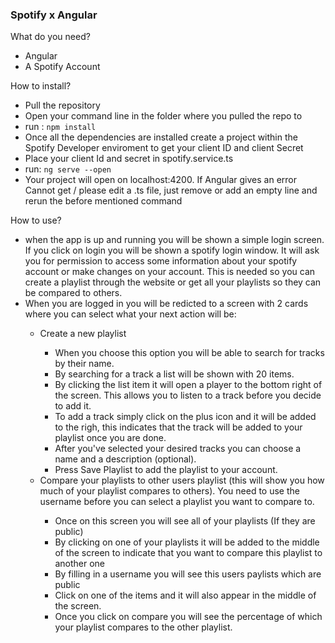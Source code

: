 
<h3>Spotify x Angular</h3>

What do you need?
<ul>
    <li>Angular</li>
    <li>A Spotify Account</li>
</ul>

How to install?
<ul>
    <li>Pull the repository</li>
    <li>Open your command line in the folder where you pulled the repo to</li>
    <li>run : <code>npm install</code></li>
    <li>Once all the dependencies are installed create a project within the Spotify Developer enviroment to get your client ID and client Secret</li>
    <li>Place your client Id and secret in spotify.service.ts</li>
<li>run: <code>ng serve --open</code></li>
<li>Your project will open on localhost:4200. If Angular gives an error Cannot get / please edit a .ts file, just remove or add an empty line and rerun the before mentioned command</li>
</ul>

How to use?
<ul>
    <li>when the app is up and running you will be shown a simple login screen. If you click on login you will be shown a spotify login window. It will ask you for permission to access some information about your spotify account or make changes on your account. This is needed so you can create a playlist through the website or get all your playlists so they can be compared to others.</li>
	<li>When you are logged in you will be redicted to a screen with 2 cards where you can select what your next action will be:</li>
	<ul>
	<li>Create a new playlist</li>
	<ul>
		<li>When you choose this option you will be able to search for tracks by their name.</li>
		<li>By searching for a track a list will be shown with 20 items.</li>
		<li>By clicking the list item it will open a player to the bottom right of the screen. This allows you to listen to a track before you decide to add it.</li>
		<li>To add a track simply click on the plus icon and it will be added to the righ, this indicates that the track will be added to your playlist once you are done.</li>
		<li>After you've selected your desired tracks you can choose a name and a description (optional). </li>
		<li>Press Save Playlist to add the playlist to your account.</li>
</ul>
<li>Compare your playlists to other users playlist (this will show you how much of your playlist compares to others). You need to use the username before you can select a playlist you want to compare to.</li>
<ul>
	<li>Once on this screen you will see all of your playlists (If they are public)</li>
	<li>By clicking on one of your playlists it will be added to the middle of the screen to indicate that you want to compare this playlist to another one</li>
	<li>By filling in a username you will see this users paylists which are public</li>
	<li>Click on one of the items and it will also appear in the middle of the screen.</li>
	<li>Once you click on compare you will see the percentage of which your playlist compares to the other playlist.</li>
</ul>
</ul>

</ul>
